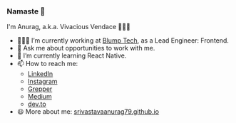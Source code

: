 ### Namaste 🙏

I'm Anurag, a.k.a. Vivacious Vendace 👨🏽‍💻

- 👨🏽‍💻 I’m currently working at [Blump Tech](https://www.blump.tech/), as a Lead Engineer: Frontend.
- 💬 Ask me about opportunities to work with me.
- 🌱 I’m currently learning React Native.
- 📫 How to reach me:
  - [LinkedIn](https://www.linkedin.com/in/srivastavaanurag79/)
  - [Instagram](https://www.instagram.com/srivastavaanurag79/)
  - [Grepper](https://www.codegrepper.com/profile/anurag-srivastava)
  - [Medium](https://srivastavaanurag79.medium.com/)
  - [dev.to](https://dev.to/srivastavaanurag79)
- 😃 More about me: [srivastavaanurag79.github.io](https://srivastavaanurag79.github.io/)

<!--
**srivastavaanurag79/srivastavaanurag79** is a ✨ _special_ ✨ repository because its `README.md` (this file) appears on your GitHub profile.

Here are some ideas to get you started:

- 🔭 I’m currently working on ...
- 🌱 I’m currently learning ...
- 👯 I’m looking to collaborate on ...
- 🤔 I’m looking for help with ...
- 💬 Ask me about ...
- 📫 How to reach me: ...
- 😄 Pronouns: ...
- ⚡ Fun fact: ...
[![My GitHub Stats](https://github-readme-stats.vercel.app/api/?username=srivastavaanurag79&count_private=true&theme=tokyonight&showicons=true)]()  
-->


